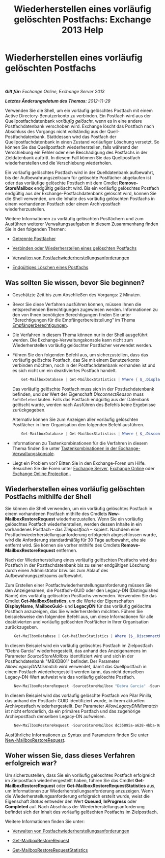 ﻿---
title: 'Wiederherstellen eines vorläufig gelöschten Postfachs: Exchange 2013 Help'
TOCTitle: Wiederherstellen eines vorläufig gelöschten Postfachs
ms:assetid: 4f3f5ce4-9d12-4ed8-9f70-d8a6aa8a1b2e
ms:mtpsurl: https://technet.microsoft.com/de-de/library/JJ863435(v=EXCHG.150)
ms:contentKeyID: 50554823
ms.date: 04/24/2018
mtps_version: v=EXCHG.150
ms.translationtype: HT
---

# Wiederherstellen eines vorläufig gelöschten Postfachs

 

_**Gilt für:** Exchange Online, Exchange Server 2013_

_**Letztes Änderungsdatum des Themas:** 2012-11-29_

Verwenden Sie die Shell, um ein vorläufig gelöschtes Postfach mit einem Active Directory-Benutzerkonto zu verbinden. Ein Postfach wird aus der Quellpostfachdatenbank *vorläufig gelöscht*, wenn es in eine andere Postfachdatenbank verschoben wird. Exchange löscht das Postfach nach Abschluss des Vorgangs nicht vollständig aus der Quell-Postfachdatenbank. Stattdessen wird das Postfach der Quellpostfachdatenbank in einen Zustand vorläufiger Löschung versetzt. So können Sie das Quellpostfach wiederherstellen, falls während der Verschiebung ein Fehler oder eine Beschädigung des Postfachs in der Zieldatenbank auftritt. In diesem Fall können Sie das Quellpostfach wiederherstellen und die Verschiebung wiederholen.

Ein vorläufig gelöschtes Postfach wird in der Quelldatenbank aufbewahrt, bis der Aufbewahrungszeitraum für gelöschte Postfächer abgelaufen ist oder das vorläufige gelöschte Postfach mit dem Cmdlet **Remove-StoreMailbox** endgültig gelöscht wird. Bis ein vorläufig gelöschtes Postfach endgültig aus der Exchange-Postfachdatenbank gelöscht wird, können Sie die Shell verwenden, um die Inhalte des vorläufig gelöschten Postfachs in einem vorhandenen Postfach oder einem Archivpostfach wiederherzustellen.

Weitere Informationen zu vorläufig gelöschten Postfächern und zum Ausführen weiterer Verwaltungsaufgaben in diesem Zusammenhang finden Sie in den folgenden Themen:

  - [Getrennte Postfächer](disconnected-mailboxes-exchange-2013-help.md)

  - [Verbinden oder Wiederherstellen eines gelöschten Postfachs](connect-or-restore-a-deleted-mailbox-exchange-2013-help.md)

  - [Verwalten von Postfachwiederherstellungsanforderungen](manage-mailbox-restore-requests-exchange-2013-help.md)

  - [Endgültiges Löschen eines Postfachs](permanently-delete-a-mailbox-exchange-2013-help.md)

## Was sollten Sie wissen, bevor Sie beginnen?

  - Geschätzte Zeit bis zum Abschließen des Vorgangs: 2 Minuten.

  - Bevor Sie diese Verfahren ausführen können, müssen Ihnen die entsprechenden Berechtigungen zugewiesen werden. Informationen zu den von Ihnen benötigten Berechtigungen finden Sie unter "Berechtigungen für die Empfängerbereitstellung" im Thema [Empfängerberechtigungen](recipients-permissions-exchange-2013-help.md).

  - Die Verfahren in diesem Thema können nur in der Shell ausgeführt werden. Die Exchange-Verwaltungskonsole kann nicht zum Wiederherstellen vorläufig gelöschter Postfächer verwendet werden.

  - Führen Sie den folgenden Befehl aus, um sicherzustellen, dass das vorläufig gelöschte Postfach, das Sie mit einem Benutzerkonto verbinden möchten, noch in der Postfachdatenbank vorhanden ist und es sich nicht um ein deaktiviertes Postfach handelt.
    
    ```powershell
        Get-MailboxDatabase | Get-MailboxStatistics | Where { $_.DisplayName -eq "<display name>" } | fl DisplayName,DisconnectReason,DisconnectDate
    ```
    
    Das vorläufig gelöschte Postfach muss sich in der Postfachdatenbank befinden, und der Wert der Eigenschaft *DisconnectReason* muss `SoftDeleted` lauten. Falls das Postfach endgültig aus der Datenbank gelöscht wurde, werden nach Ausführen des Befehls keine Ergebnisse zurückgegeben.
    
    Alternativ können Sie zum Anzeigen aller vorläufig gelöschten Postfächer in Ihrer Organisation den folgenden Befehl ausführen.
    
    ```powershell
        Get-MailboxDatabase | Get-MailboxStatistics | Where { $_.DisconnectReason -eq "SoftDeleted" } | fl DisplayName,DisconnectReason,DisconnectDate
    ```
    
  - Informationen zu Tastenkombinationen für die Verfahren in diesem Thema finden Sie unter [Tastenkombinationen in der Exchange-Verwaltungskonsole](keyboard-shortcuts-in-the-exchange-admin-center-exchange-online-protection-help.md).

  - Liegt ein Problem vor? Bitten Sie in den Exchange-Foren um Hilfe. Besuchen Sie die Foren unter [Exchange Server](https://go.microsoft.com/fwlink/p/?linkid=60612), [Exchange Online](https://go.microsoft.com/fwlink/p/?linkid=267542) oder [Exchange Online Protection](https://go.microsoft.com/fwlink/p/?linkid=285351)..

## Wiederherstellen eines vorläufig gelöschten Postfachs mithilfe der Shell

Sie können die Shell verwenden, um ein vorläufig gelöschtes Postfach in einem vorhandenen Postfach mithilfe des Cmdlets **New-MailboxRestoreRequest** wiederherzustellen. Wenn Sie ein vorläufig gelöschtes Postfach wiederherstellen, werden dessen Inhalte in ein vorhandenes Postfach – das *Zielpostfach* – kopiert. Nachdem eine Postfachwiederherstellungsanforderung erfolgreich abgeschlossen wurde, wird die Anforderung standardmäßig für 30 Tage aufbewahrt, ehe sie entfernt wird. Sie können sie vorher mithilfe des Cmdlets **Remove-MailboxRestoreRequest** entfernen.

Nach der Wiederherstellung eines vorläufig gelöschten Postfachs wird das Postfach in der Postfachdatenbank bis zu seiner endgültigen Löschung durch einen Administrator bzw. bis zum Ablauf des Aufbewahrungszeitraums aufbewahrt.

Zum Erstellen einer Postfachwiederherstellungsanforderung müssen Sie den Anzeigenamen, die Postfach-GUID oder den Legacy-DN (Distinguished Name) des vorläufig gelöschten Postfachs verwenden. Verwenden Sie das Cmdlet **Get-MailboxStatistics**, um die Werte der Eigenschaften **DisplayName**, **MailboxGuid**- und **LegacyDN** für das vorläufig gelöschte Postfach anzuzeigen, das Sie wiederherstellen möchten. Führen Sie beispielsweise den folgenden Befehl aus, um diese Informationen für alle deaktivierten und vorläufig gelöschten Postfächer in Ihrer Organisation zurückzugeben.

```powershell
    Get-MailboxDatabase | Get-MailboxStatistics | Where {$_.DisconnectReason -eq "SoftDeleted"} | fl DisplayName,MailboxGuid,LegacyDN,Database
```

In diesem Beispiel wird ein vorläufig gelöschtes Postfach im Zielpostfach "Debra Garcia" wiederhergestellt, das anhand des Anzeigenamens im Parameter *SourceStoreMailbox* identifiziert wird und sich in der Postfachdatenbank "MBXDB01" befindet. Der Parameter *AllowLegacyDNMismatch* wird verwendet, damit das Quellpostfach in einem Postfach wiederhergestellt werden kann, das nicht denselben Legacy-DN-Wert aufweist wie das vorläufig gelöschte Postfach.
```powershell
    New-MailboxRestoreRequest -SourceStoreMailbox "Debra Garcia" -SourceDatabase MBXDB01 -TargetMailbox "Debra Garcia" -AllowLegacyDNMismatch
```

In diesem Beispiel wird das vorläufig gelöschte Postfach von Pilar Pinilla, das anhand der Postfach-GUID identifiziert wurde, in ihrem aktuellen Archivpostfach wiederhergestellt. Der Parameter *AllowLegacyDNMismatch* ist nicht erforderlich, da ein primäres Postfach und das zugehörige Archivpostfach denselben Legacy-DN aufweisen.
```powershell
    New-MailboxRestoreRequest -SourceStoreMailbox dc35895a-a628-4bba-9aa9-650f5cdb9ae7 -SourceDatabase MBXDB02 -TargetMailbox pilarp@contoso.com -TargetIsArchive
```

Ausführliche Informationen zu Syntax und Parametern finden Sie unter [New-MailboxRestoreRequest](https://technet.microsoft.com/de-de/library/ff829875\(v=exchg.150\)).

## Woher wissen Sie, dass dieses Verfahren erfolgreich war?

Um sicherzustellen, dass Sie ein vorläufig gelöschtes Postfach erfolgreich im Zielpostfach wiederhergestellt haben, führen Sie das Cmdlet **Get-MailboxRestoreRequest** oder **Get-MailboxRestoreRequestStatistics** aus, um Informationen zur Wiederherstellungsanforderung anzuzeigen. Wenn die Wiederherstellungsanforderung erfolgreich erstellt wurde, weist die Eigenschaft *Status* entweder den Wert **Queued**, **InProgress** oder **Completed** auf. Nach Abschluss der Wiederherstellungsanforderung befindet sich der Inhalt des vorläufig gelöschten Postfachs im Zielpostfach.

Weitere Informationen finden Sie unter:

  - [Verwalten von Postfachwiederherstellungsanforderungen](manage-mailbox-restore-requests-exchange-2013-help.md)

  - [Get-MailboxRestoreRequest](https://technet.microsoft.com/de-de/library/ff829907\(v=exchg.150\))

  - [Get-MailboxRestoreRequestStatistics](https://technet.microsoft.com/de-de/library/ff829912\(v=exchg.150\))

